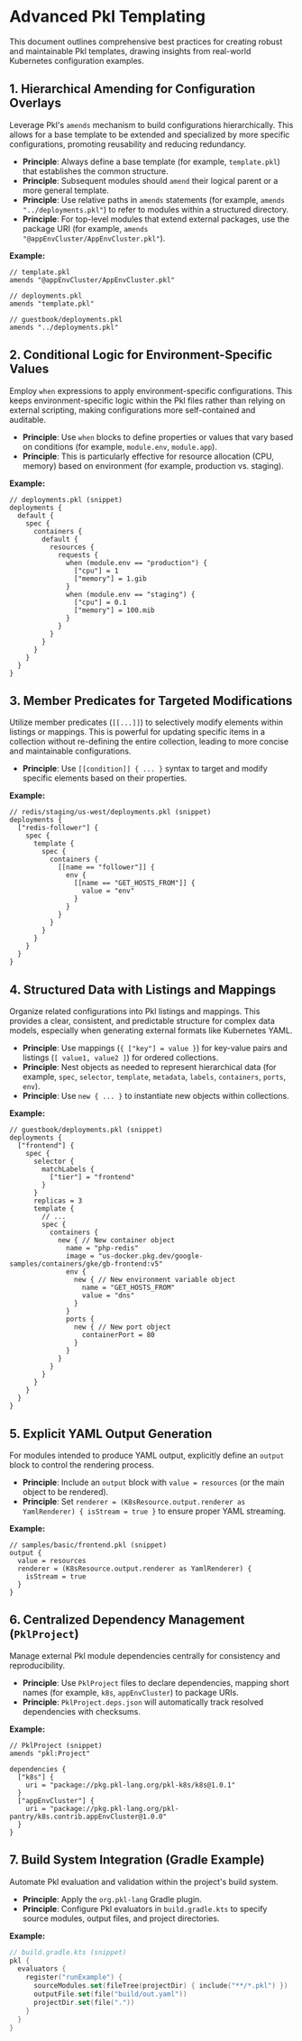# Advanced Pkl Templating

This document outlines comprehensive best practices for creating robust and maintainable Pkl templates, drawing insights from real-world Kubernetes configuration examples.

## 1. Hierarchical Amending for Configuration Overlays

Leverage Pkl's `amends` mechanism to build configurations hierarchically. This allows for a base template to be extended and specialized by more specific configurations, promoting reusability and reducing redundancy.

- **Principle**: Always define a base template (for example, `template.pkl`) that establishes the common structure.
- **Principle**: Subsequent modules should `amend` their logical parent or a more general template.
- **Principle**: Use relative paths in `amends` statements (for example, `amends "../deployments.pkl"`) to refer to modules within a structured directory.
- **Principle**: For top-level modules that extend external packages, use the package URI (for example, `amends "@appEnvCluster/AppEnvCluster.pkl"`).

**Example:**

```pkl
// template.pkl
amends "@appEnvCluster/AppEnvCluster.pkl"

// deployments.pkl
amends "template.pkl"

// guestbook/deployments.pkl
amends "../deployments.pkl"
```

## 2. Conditional Logic for Environment-Specific Values

Employ `when` expressions to apply environment-specific configurations. This keeps environment-specific logic within the Pkl files rather than relying on external scripting, making configurations more self-contained and auditable.

- **Principle**: Use `when` blocks to define properties or values that vary based on conditions (for example, `module.env`, `module.app`).
- **Principle**: This is particularly effective for resource allocation (CPU, memory) based on environment (for example, production vs. staging).

**Example:**

```pkl
// deployments.pkl (snippet)
deployments {
  default {
    spec {
      containers {
        default {
          resources {
            requests {
              when (module.env == "production") {
                ["cpu"] = 1
                ["memory"] = 1.gib
              }
              when (module.env == "staging") {
                ["cpu"] = 0.1
                ["memory"] = 100.mib
              }
            }
          }
        }
      }
    }
  }
}
```

## 3. Member Predicates for Targeted Modifications

Utilize member predicates (`[[...]]`) to selectively modify elements within listings or mappings. This is powerful for updating specific items in a collection without re-defining the entire collection, leading to more concise and maintainable configurations.

- **Principle**: Use `[[condition]] { ... }` syntax to target and modify specific elements based on their properties.

**Example:**

```pkl
// redis/staging/us-west/deployments.pkl (snippet)
deployments {
  ["redis-follower"] {
    spec {
      template {
        spec {
          containers {
            [[name == "follower"]] {
              env {
                [[name == "GET_HOSTS_FROM"]] {
                  value = "env"
                }
              }
            }
          }
        }
      }
    }
  }
}
```

## 4. Structured Data with Listings and Mappings

Organize related configurations into Pkl listings and mappings. This provides a clear, consistent, and predictable structure for complex data models, especially when generating external formats like Kubernetes YAML.

- **Principle**: Use mappings (`{ ["key"] = value }`) for key-value pairs and listings (`[ value1, value2 ]`) for ordered collections.
- **Principle**: Nest objects as needed to represent hierarchical data (for example, `spec`, `selector`, `template`, `metadata`, `labels`, `containers`, `ports`, `env`).
- **Principle**: Use `new { ... }` to instantiate new objects within collections.

**Example:**

```pkl
// guestbook/deployments.pkl (snippet)
deployments {
  ["frontend"] {
    spec {
      selector {
        matchLabels {
          ["tier"] = "frontend"
        }
      }
      replicas = 3
      template {
        // ...
        spec {
          containers {
            new { // New container object
              name = "php-redis"
              image = "us-docker.pkg.dev/google-samples/containers/gke/gb-frontend:v5"
              env {
                new { // New environment variable object
                  name = "GET_HOSTS_FROM"
                  value = "dns"
                }
              }
              ports {
                new { // New port object
                  containerPort = 80
                }
              }
            }
          }
        }
      }
    }
  }
}
```

## 5. Explicit YAML Output Generation

For modules intended to produce YAML output, explicitly define an `output` block to control the rendering process.

- **Principle**: Include an `output` block with `value = resources` (or the main object to be rendered).
- **Principle**: Set `renderer = (K8sResource.output.renderer as YamlRenderer) { isStream = true }` to ensure proper YAML streaming.

**Example:**

```pkl
// samples/basic/frontend.pkl (snippet)
output {
  value = resources
  renderer = (K8sResource.output.renderer as YamlRenderer) {
    isStream = true
  }
}
```

## 6. Centralized Dependency Management (`PklProject`)

Manage external Pkl module dependencies centrally for consistency and reproducibility.

- **Principle**: Use `PklProject` files to declare dependencies, mapping short names (for example, `k8s`, `appEnvCluster`) to package URIs.
- **Principle**: `PklProject.deps.json` will automatically track resolved dependencies with checksums.

**Example:**

```pkl
// PklProject (snippet)
amends "pkl:Project"

dependencies {
  ["k8s"] {
    uri = "package://pkg.pkl-lang.org/pkl-k8s/k8s@1.0.1"
  }
  ["appEnvCluster"] {
    uri = "package://pkg.pkl-lang.org/pkl-pantry/k8s.contrib.appEnvCluster@1.0.0"
  }
}
```

## 7. Build System Integration (Gradle Example)

Automate Pkl evaluation and validation within the project's build system.

- **Principle**: Apply the `org.pkl-lang` Gradle plugin.
- **Principle**: Configure Pkl evaluators in `build.gradle.kts` to specify source modules, output files, and project directories.

**Example:**

```kotlin
// build.gradle.kts (snippet)
pkl {
  evaluators {
    register("runExample") {
      sourceModules.set(fileTree(projectDir) { include("**/*.pkl") })
      outputFile.set(file("build/out.yaml"))
      projectDir.set(file("."))
    }
  }
}
```
